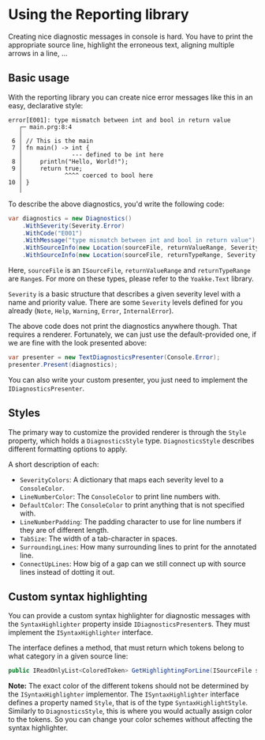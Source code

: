 
# Using the Reporting library
Creating nice diagnostic messages in console is hard. You have to print the appropriate source line, highlight the erroneous text, aligning multiple arrows in a line, ...

## Basic usage
With the reporting library you can create nice error messages like this in an easy, declarative style:
```
error[E001]: type mismatch between int and bool in return value
   ┌─ main.prg:8:4
   │
 6 │ // This is the main
 7 │ fn main() -> int {
   │              --- defined to be int here
 8 │     println("Hello, World!");
 9 │     return true;
   │            ^^^^ coerced to bool here
10 │ }
   │
```
To describe the above diagnostics, you'd write the following code:
```csharp
var diagnostics = new Diagnostics()
    .WithSeverity(Severity.Error)
    .WithCode("E001")
    .WithMessage("type mismatch between int and bool in return value")
    .WithSourceInfo(new Location(sourceFile, returnValueRange, Severity.Error, "coerced to bool here"))
    .WithSourceInfo(new Location(sourceFile, returnTypeRange, Severity.Note, "defined to be int here"));
```
Here, `sourceFile` is an `ISourceFile`, `returnValueRange` and `returnTypeRange` are `Range`s. For more on these types, please refer to the `Yoakke.Text` library.

`Severity` is a basic structure that describes a given severity level with a name and priority value. There are some `Severity` levels defined for you already (`Note`, `Help`, `Warning`, `Error`, `InternalError`).

The above code does not print the diagnostics anywhere though. That requires a renderer. Fortunately, we can just use the default-provided one, if we are fine with the look presented above:
```csharp
var presenter = new TextDiagnosticsPresenter(Console.Error);
presenter.Present(diagnostics);
```

You can also write your custom presenter, you just need to implement the `IDiagnosticsPresenter`.

## Styles
The primary way to customize the provided renderer is through the `Style` property, which holds a `DiagnosticsStyle` type. `DiagnosticsStyle` describes different formatting options to apply.

A short description of each:
 * `SeverityColors`: A dictionary that maps each severity level to a `ConsoleColor`.
 * `LineNumberColor`: The `ConsoleColor` to print line numbers with.
 * `DefaultColor`: The `ConsoleColor` to print anything that is not specified with.
 * `LineNumberPadding`: The padding character to use for line numbers if they are of different length.
 * `TabSize`: The width of a tab-character in spaces.
 * `SurroundingLines`: How many surrounding lines to print for the annotated line.
 * `ConnectUpLines`: How big of a gap can we still connect up with source lines instead of dotting it out.

## Custom syntax highlighting
You can provide a custom syntax highlighter for diagnostic messages with the `SyntaxHighlighter` property inside `IDiagnosticsPresenter`s. They must implement the `ISyntaxHighlighter` interface.

The interface defines a method, that must return which tokens belong to what category in a given source line:
```csharp
public IReadOnlyList<ColoredToken> GetHighlightingForLine(ISourceFile sourceFile, int line);
```

**Note:** The exact color of the different tokens should not be determined by the `ISyntaxHighlighter` implementor. The `ISyntaxHighlighter` interface defines a property named `Style`, that is of the type `SyntaxHighlightStyle`. Similarly to `DiagnosticsStyle`, this is where you would actually assign color to the tokens. So you can change your color schemes without affecting the syntax highlighter.
